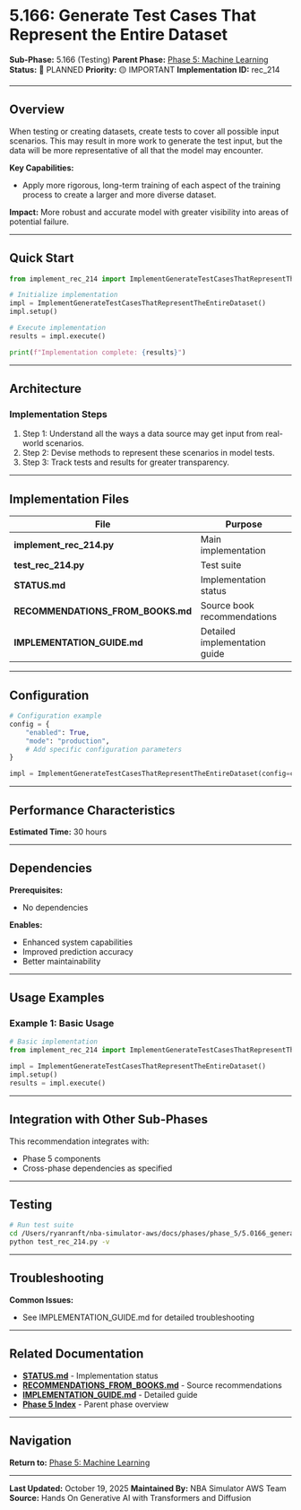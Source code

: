 # 5.166: Generate Test Cases That Represent the Entire Dataset

**Sub-Phase:** 5.166 (Testing)
**Parent Phase:** [Phase 5: Machine Learning](../PHASE_5_INDEX.md)
**Status:** 🔵 PLANNED
**Priority:** 🟡 IMPORTANT
**Implementation ID:** rec_214

---

## Overview

When testing or creating datasets, create tests to cover all possible input scenarios. This may result in more work to generate the test input, but the data will be more representative of all that the model may encounter.

**Key Capabilities:**
- Apply more rigorous, long-term training of each aspect of the training process to create a larger and more diverse dataset.

**Impact:**
More robust and accurate model with greater visibility into areas of potential failure.

---

## Quick Start

```python
from implement_rec_214 import ImplementGenerateTestCasesThatRepresentTheEntireDataset

# Initialize implementation
impl = ImplementGenerateTestCasesThatRepresentTheEntireDataset()
impl.setup()

# Execute implementation
results = impl.execute()

print(f"Implementation complete: {results}")
```

---

## Architecture

### Implementation Steps

1. Step 1: Understand all the ways a data source may get input from real-world scenarios.
2. Step 2: Devise methods to represent these scenarios in model tests.
3. Step 3: Track tests and results for greater transparency.

---

## Implementation Files

| File | Purpose |
|------|---------|
| **implement_rec_214.py** | Main implementation |
| **test_rec_214.py** | Test suite |
| **STATUS.md** | Implementation status |
| **RECOMMENDATIONS_FROM_BOOKS.md** | Source book recommendations |
| **IMPLEMENTATION_GUIDE.md** | Detailed implementation guide |

---

## Configuration

```python
# Configuration example
config = {
    "enabled": True,
    "mode": "production",
    # Add specific configuration parameters
}

impl = ImplementGenerateTestCasesThatRepresentTheEntireDataset(config=config)
```

---

## Performance Characteristics

**Estimated Time:** 30 hours

---

## Dependencies

**Prerequisites:**
- No dependencies

**Enables:**
- Enhanced system capabilities
- Improved prediction accuracy
- Better maintainability

---

## Usage Examples

### Example 1: Basic Usage

```python
# Basic implementation
from implement_rec_214 import ImplementGenerateTestCasesThatRepresentTheEntireDataset

impl = ImplementGenerateTestCasesThatRepresentTheEntireDataset()
impl.setup()
results = impl.execute()
```

---

## Integration with Other Sub-Phases

This recommendation integrates with:
- Phase 5 components
- Cross-phase dependencies as specified

---

## Testing

```bash
# Run test suite
cd /Users/ryanranft/nba-simulator-aws/docs/phases/phase_5/5.0166_generate_test_cases_that_represent_the_entire_dataset
python test_rec_214.py -v
```

---

## Troubleshooting

**Common Issues:**
- See IMPLEMENTATION_GUIDE.md for detailed troubleshooting

---

## Related Documentation

- **[STATUS.md](STATUS.md)** - Implementation status
- **[RECOMMENDATIONS_FROM_BOOKS.md](RECOMMENDATIONS_FROM_BOOKS.md)** - Source recommendations
- **[IMPLEMENTATION_GUIDE.md](IMPLEMENTATION_GUIDE.md)** - Detailed guide
- **[Phase 5 Index](../PHASE_5_INDEX.md)** - Parent phase overview

---

## Navigation

**Return to:** [Phase 5: Machine Learning](../PHASE_5_INDEX.md)

---

**Last Updated:** October 19, 2025
**Maintained By:** NBA Simulator AWS Team
**Source:** Hands On Generative AI with Transformers and Diffusion
